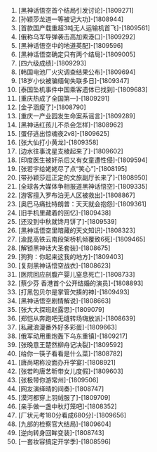 
1. [黑神话悟空首个结局引发讨论]-[1809271]
1. [孙颖莎龙道一等被记大功]-[1808944]
1. [首款国产载重超3吨无人运输机首飞]-[1809561]
1. [俄称乌军导弹袭击高加索港口]-[1809292]
1. [黑神话悟空中的地道英配]-[1809596]
1. [黑神话悟空确定只有两个结局]-[1809005]
1. [四六级成绩]-[1809293]
1. [韩国电池厂火灾调查结果公布]-[1809694]
1. [18岁小伙被骗缅甸失联多日]-[1809347]
1. [泰国坠机事件中国乘客遗体已找到]-[1809683]
1. [重庆热成了全国第一]-[1809291]
1. [金子涵瘦了]-[1808790]
1. [重庆一产业园发生命案系谣言]-[1809289]
1. [黑神话红孩儿不杀会怎样]-[1808962]
1. [蛋仔逃出惊魂夜2v8]-[1809625]
1. [张大仙打小黄龙]-[1809358]
1. [边水往事沈星支棱起来了]-[1809602]
1. [印度医生被奸杀后又有女童遭性侵]-[1809594]
1. [张若宇给姥姥尽了点“笑心”]-[1808195]
1. [带孙颖莎逛正定的文旅副厅长来了]-[1808950]
1. [全球各大媒体争相报道黑神话悟空]-[1809335]
1. [游客擅入罗布泊无人区被救出]-[1808867]
1. [奥巴马痛批特朗普：天天就会抱怨]-[1809361]
1. [旧手机里藏着的回忆]-[1809438]
1. [还没到中秋就馋月饼了]-[1809539]
1. [黑神话悟空里暗藏的天文知识]-[1808323]
1. [渝昆高铁云南段架桥机倾覆致6死]-[1809465]
1. [解锁黑神话大圣套装]-[1808675]
1. [狗狗：你起来这我的地方]-[1809403]
1. [复刻黑神话悟空战衣]-[1808623]
1. [医院回应剖腹产婴儿窒息死亡]-[1808733]
1. [蔡少芬 香港首个公开结婚的演员]-[1808893]
1. [打黑包贝尔是掌管欠揍的神]-[1809493]
1. [黑神话悟空剧情解说]-[1808663]
1. [张大大探班赵露思]-[1809079]
1. [郑恺从奔跑吧无缝转场嗨放派]-[1808639]
1. [私藏浪漫番外好多彩蛋]-[1809663]
1. [俄军动用重炮轰下乌东重镇]-[1809217]
1. [张晚意王楚然柳舟记决裂]-[1809592]
1. [给你一筷子看看是什么菜]-[1808782]
1. [唐尚珺称没面办升学宴]-[1808921]
1. [张若昀唐艺昕带女儿度假]-[1809603]
1. [张极带你游常州]-[1809506]
1. [网友演绎晴的间奏]-[1808747]
1. [漠河都穿上羽绒服了]-[1809709]
1. [亲手做一盏中秋灯笼吧]-[1808352]
1. [厂状元考180分看成680分]-[1809656]
1. [九部的检察官大结局]-[1809604]
1. [逆向转身回眸变装]-[1808743]
1. [一套妆容搞定开学季]-[1808596]